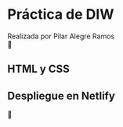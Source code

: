 # Práctica de DIW

Realizada por Pilar Alegre Ramos  
🥇

## HTML y CSS

## Despliegue en Netlify

👀
